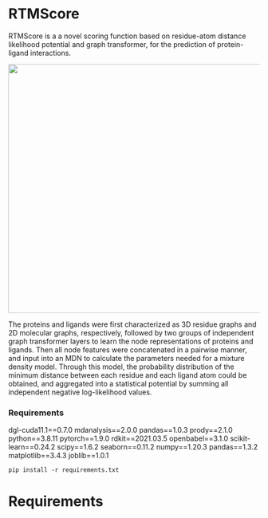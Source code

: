 # RTMScore

RTMScore is a a novel scoring function based on residue-atom distance likelihood potential and graph transformer, for the prediction of protein-ligand interactions. 
<div align=center>
<img src="https://github.com/sc8668/RTMScore/blob/main/121.jpg" width="1000px" height="500px">
</div> 

The proteins and ligands were first characterized as 3D residue graphs and 2D molecular graphs, respectively, followed by two groups of independent graph transformer layers to learn the node representations of proteins and ligands. Then all node features were concatenated in a pairwise manner, and input into an MDN to calculate the parameters needed for a mixture density model. Through this model, the probability distribution of the minimum distance between each residue and each ligand atom could be obtained, and aggregated into a statistical potential by summing all independent negative log-likelihood values.

### Requirements
dgl-cuda11.1==0.7.0
mdanalysis==2.0.0
pandas==1.0.3
prody==2.1.0
python==3.8.11
pytorch==1.9.0
rdkit==2021.03.5
openbabel==3.1.0
scikit-learn==0.24.2
scipy==1.6.2
seaborn==0.11.2
numpy==1.20.3
pandas==1.3.2
matplotlib==3.4.3
joblib==1.0.1

`pip install -r requirements.txt`  
# Requirements
